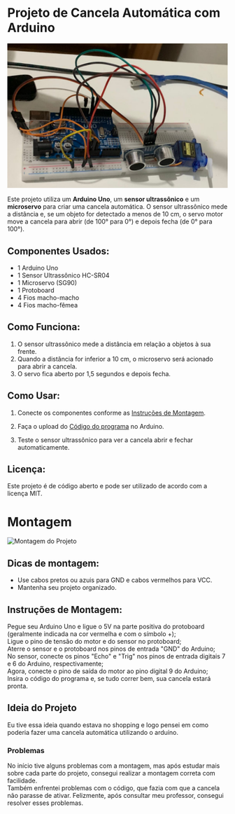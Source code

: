 # Projeto de Cancela Automática com Arduino
![Montagem do Projeto](imagem_2025-02-02_205054272.png)

Este projeto utiliza um **Arduino Uno**, um **sensor ultrassônico** e um **microservo** para criar uma cancela automática. O sensor ultrassônico mede a distância e, se um objeto for detectado a menos de 10 cm, o servo motor move a cancela para abrir (de 100° para 0°) e depois fecha (de 0° para 100°).

## Componentes Usados:
- 1 Arduino Uno
- 1 Sensor Ultrassônico HC-SR04
- 1 Microservo (SG90)
- 1 Protoboard
- 4 Fios macho-macho 
- 4 Fios macho-fêmea
## Como Funciona:
1. O sensor ultrassônico mede a distância em relação a objetos à sua frente.
2. Quando a distância for inferior a 10 cm, o microservo será acionado para abrir a cancela.
3. O servo fica aberto por 1,5 segundos e depois fecha.

## Como Usar:
1. Conecte os componentes conforme as [Instruções de Montagem](#Montagem).
2. Faça o upload do [Código do programa](#Código-do-programa) no Arduino.

3. Teste o sensor ultrassônico para ver a cancela abrir e fechar automaticamente.

## Licença:
Este projeto é de código aberto e pode ser utilizado de acordo com a licença MIT.

# Montagem
![Montagem do Projeto](‎imagem_2025-02-02_202941771.png)

## Dicas de montagem:
- Use cabos pretos ou azuis para GND e cabos vermelhos para VCC.
- Mantenha seu projeto organizado.

## Instruções de Montagem:
Pegue seu Arduino Uno e ligue o 5V na parte positiva do protoboard (geralmente indicada na cor vermelha e com o símbolo +);  
Ligue o pino de tensão do motor e do sensor no protoboard;  
Aterre o sensor e o protoboard nos pinos de entrada "GND" do Arduino;  
No sensor, conecte os pinos "Echo" e "Trig" nos pinos de entrada digitais 7 e 6 do Arduino, respectivamente;  
Agora, conecte o pino de saída do motor ao pino digital 9 do Arduino;  
Insira o código do programa e, se tudo correr bem, sua cancela estará pronta.

## Ideia do Projeto
Eu tive essa ideia quando estava no shopping e logo pensei em como poderia fazer uma cancela automática utilizando o arduíno.

### Problemas
No início tive alguns problemas com a montagem, mas após estudar mais sobre cada parte do projeto, consegui realizar a montagem correta com facilidade.  
Também enfrentei problemas com o código, que fazia com que a cancela não parasse de ativar. Felizmente, após consultar meu professor, consegui resolver esses problemas.
